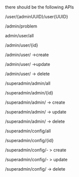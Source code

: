 there should be the following APIs



/user/{adminUUID}/user{UUID}

/admin/problem

admin/user/all

/admin/user/{id}

/admin/user/ ->create

/admin/user/ ->update

/admin/user/ -> delete

/superadmin/admin/all

/superadmin/admin/{id}

/superadmin/admin/ -> create

/superadmin/admin/ -> update

/superadmin/admin/ -> delete

/superadmin/config/all

/superadmin/config/{id}

/superadmin/config/- > create

/superadmin/config/- > update

/superadmin/config/ -> delete